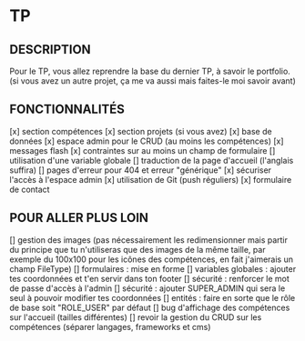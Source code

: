# TP

## DESCRIPTION

Pour le TP, vous allez reprendre la base du dernier TP, à savoir le portfolio. (si vous avez un autre projet, ça me va aussi mais faites-le moi savoir avant)

## FONCTIONNALITÉS

[x] section compétences
[x] section projets (si vous avez)
[x] base de données
[x] espace admin pour le CRUD (au moins les compétences)
[x] messages flash
[x] contraintes sur au moins un champ de formulaire
[] utilisation d'une variable globale
[] traduction de la page d'accueil (l'anglais suffira)
[] pages d'erreur pour 404 et erreur "générique"
[x] sécuriser l'accès à l'espace admin
[x] utilisation de Git (push réguliers)
[x] formulaire de contact

## POUR ALLER PLUS LOIN

[] gestion des images (pas nécessairement les redimensionner mais partir du principe que tu n'utiliseras que des images de la même taille, par exemple du 100x100 pour les icônes des compétences, en fait j'aimerais un champ FileType)
[] formulaires : mise en forme
[] variables globales : ajouter tes coordonnées et t'en servir dans ton footer
[] sécurité : renforcer le mot de passe d'accès à l'admin
[] sécurité : ajouter SUPER_ADMIN qui sera le seul à pouvoir modifier tes coordonnées
[] entités : faire en sorte que le rôle de base soit "ROLE_USER" par défaut
[] bug d'affichage des compétences sur l'accueil (tailles différentes)
[] revoir la gestion du CRUD sur les compétences (séparer langages, frameworks et cms)